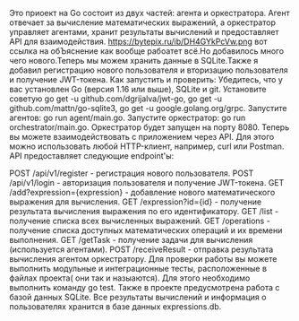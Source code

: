 Это приоект на Go состоит из двух частей: агента и оркестратора. Агент отвечает за вычисление математических выражений, а оркестратор управляет агентами, хранит результаты вычислений и предоставляет API для взаимодействия.
https://bytepix.ru/ib/DH4GYkPcVw.png
 вот ссылка на обЪяснение как вообще рабоатет всё.Но добавилось много чего нового.Теперь мы можем хранить данные в SQLite.Также я добавил регистрацию нового пользователя и вторизацию пользователя и получение JWT-токена.
Как запустить и проверить:
Убедитесь, что у вас установлен Go (версия 1.16 или выше), SQLite и git.
Установите советую  go get -u github.com/dgrijalva/jwt-go, go get -u github.com/mattn/go-sqlite3, go get -u google.golang.org/grpc.
Запустите агентов: go run agent/main.go. Запустите оркестратор: go run orchestrator/main.go. Оркестратор будет запущен на порту 8080.
Теперь вы можете взаимодействовать с приложением через API. Для этого можно использовать любой HTTP-клиент, например, curl или Postman.
API предоставляет следующие endpoint'ы:

POST /api/v1/register - регистрация нового пользователя.
POST /api/v1/login - авторизация пользователя и получение JWT-токена.
GET /add?expression={expression} - добавление нового математического выражения для вычисления.
GET /expression?id={id} - получение результата вычисления выражения по его идентификатору.
GET /list - получение списка всех вычисленных выражений.
GET /operations - получение списка доступных математических операций и их времени выполнения.
GET /getTask - получение задачи для вычисления (используется агентами).
POST /receiveResult - отправка результата вычисления агентом оркестратору.
Для проверки работы  вы можете выполнить модульные и интеграционные тесты, расположенные в файлах проекта( они так и назыаются). Для этого необходимо выполнить команду go test.
Также в проекте предусмотрена работа с базой данных SQLite. Все результаты вычислений и информация о пользователях хранится в базе данных expressions.db.
